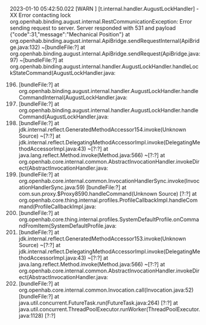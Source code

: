 2023-01-10 05:42:50.022 [WARN ] [t.internal.handler.AugustLockHandler] - XX Error
contacting lock
org.openhab.binding.august.internal.RestCommunicationException: Error sending request to server. Server responded with
531
and payload {"code":31,"message":"Mechanical Position"}
at org.openhab.binding.august.internal.ApiBridge.sendRequestInternal(ApiBridge.java:132) ~[bundleFile:?]
at org.openhab.binding.august.internal.ApiBridge.sendRequest(ApiBridge.java:97) ~[bundleFile:?]
at org.openhab.binding.august.internal.handler.AugustLockHandler.handleLockStateCommand(AugustLockHandler.java:

196) [bundleFile:?]
     at org.openhab.binding.august.internal.handler.AugustLockHandler.handleCommandInternal(AugustLockHandler.java:
167) [bundleFile:?]
     at org.openhab.binding.august.internal.handler.AugustLockHandler.handleCommand(AugustLockHandler.java:
158) [bundleFile:?]
     at jdk.internal.reflect.GeneratedMethodAccessor154.invoke(Unknown Source) ~[?:?]
     at jdk.internal.reflect.DelegatingMethodAccessorImpl.invoke(DelegatingMethodAccessorImpl.java:43) ~[?:?]
     at java.lang.reflect.Method.invoke(Method.java:566) ~[?:?]
     at org.openhab.core.internal.common.AbstractInvocationHandler.invokeDirect(AbstractInvocationHandler.java:
154) [bundleFile:?]
     at org.openhab.core.internal.common.InvocationHandlerSync.invoke(InvocationHandlerSync.java:59) [bundleFile:?]
     at com.sun.proxy.$Proxy8590.handleCommand(Unknown Source) [?:?]
     at org.openhab.core.thing.internal.profiles.ProfileCallbackImpl.handleCommand(ProfileCallbackImpl.java:
80) [bundleFile:?]
    at org.openhab.core.thing.internal.profiles.SystemDefaultProfile.onCommandFromItem(SystemDefaultProfile.java:
48) [bundleFile:?]
    at jdk.internal.reflect.GeneratedMethodAccessor153.invoke(Unknown Source) ~[?:?]
    at jdk.internal.reflect.DelegatingMethodAccessorImpl.invoke(DelegatingMethodAccessorImpl.java:43) ~[?:?]
    at java.lang.reflect.Method.invoke(Method.java:566) ~[?:?]
    at org.openhab.core.internal.common.AbstractInvocationHandler.invokeDirect(AbstractInvocationHandler.java:
154) [bundleFile:?]
     at org.openhab.core.internal.common.Invocation.call(Invocation.java:52) [bundleFile:?]
     at java.util.concurrent.FutureTask.run(FutureTask.java:264) [?:?]
     at java.util.concurrent.ThreadPoolExecutor.runWorker(ThreadPoolExecutor.java:1128) [?:?]

